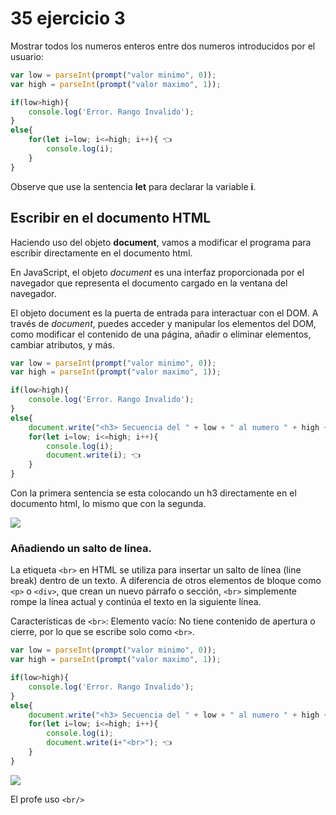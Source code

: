 # 35 ejercicio 3

Mostrar todos los numeros enteros entre dos numeros introducidos por el usuario:

```js
var low = parseInt(prompt("valor minimo", 0));
var high = parseInt(prompt("valor maximo", 1));

if(low>high){
    console.log('Error. Rango Invalido');
}
else{
    for(let i=low; i<=high; i++){ 👈
        console.log(i);
    }
}
```

Observe que use la sentencia **let** para declarar la variable **i**.

## Escribir en el documento HTML

Haciendo uso del objeto  **document**, vamos a modificar el programa para escribir directamente en el documento html.

En JavaScript, el objeto *document* es una interfaz proporcionada por el navegador que representa el documento cargado en la ventana del navegador.

El objeto document es la puerta de entrada para interactuar con el DOM. A través de *document*, puedes acceder y manipular los elementos del DOM, como modificar el contenido de una página, añadir o eliminar elementos, cambiar atributos, y más.

```js
var low = parseInt(prompt("valor minimo", 0));
var high = parseInt(prompt("valor maximo", 1));

if(low>high){
    console.log('Error. Rango Invalido');
}
else{
    document.write("<h3> Secuencia del " + low + " al numero " + high + "</h3>"); 👈
    for(let i=low; i<=high; i++){
        console.log(i);
        document.write(i); 👈     
    }
}
```

Con la primera sentencia se esta colocando un h3 directamente en el documento html, lo mismo que con la segunda. 

![](https://imgur.com/OL2RIxq.png)

### Añadiendo un salto de linea.

La etiqueta ```<br>``` en HTML se utiliza para insertar un salto de línea (line break) dentro de un texto. A diferencia de otros elementos de bloque como ```<p>``` o ``<div>``, que crean un nuevo párrafo o sección, ``<br>`` simplemente rompe la línea actual y continúa el texto en la siguiente línea.

Características de ``<br>``:
Elemento vacío: No tiene contenido de apertura o cierre, por lo que se escribe solo como ``<br>``.

```js
var low = parseInt(prompt("valor minimo", 0));
var high = parseInt(prompt("valor maximo", 1));

if(low>high){
    console.log('Error. Rango Invalido');
}
else{
    document.write("<h3> Secuencia del " + low + " al numero " + high + "</h3>");
    for(let i=low; i<=high; i++){
        console.log(i);
        document.write(i+"<br>"); 👈     
    }
}
```

![](https://imgur.com/xfco6Wg.png)

El profe uso ``<br/>``